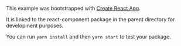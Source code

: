 This example was bootstrapped with [Create React App](https://github.com/facebook/create-react-app).

It is linked to the react-component package in the parent directory for development purposes.

You can run `yarn install` and then `yarn start` to test your package.
